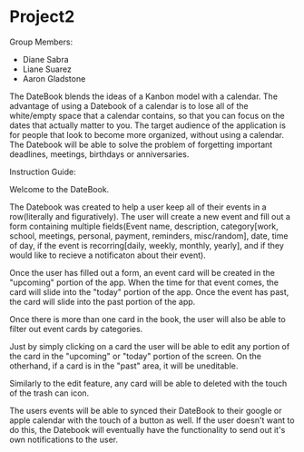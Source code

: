 # Project2

Group Members:

* Diane Sabra
* Liane Suarez
* Aaron Gladstone

The DateBook blends the ideas of a Kanbon model with a calendar. The advantage of using a Datebook of a calendar is to lose all of the white/empty space that a calendar contains, so that you can focus on the dates that actually matter to you. The target audience of the application is for people that look to become more organized, without using a calendar. The Datebook will be able to solve the problem of forgetting important deadlines, meetings, birthdays or anniversaries. 

Instruction Guide:

Welcome to the DateBook.

The Datebook was created to help a user keep all of their events in a row(literally and figuratively). The user will create a new event and fill out a form containing multiple fields(Event name, description, category[work, school, meetings, personal, payment, reminders, misc/random], date, time of day, if the event is recorring[daily, weekly, monthly, yearly], and if they would like to recieve a notificaton about their event).

Once the user has filled out a form, an event card will be created in the "upcoming" portion of the app. When the time for that event comes, the card will slide into the "today" portion of the app. Once the event has past, the card will slide into the past portion of the app. 

Once there is more than one card in the book, the user will also be able to filter out event cards by categories. 

Just by simply clicking on a card the user will be able to edit any portion of the card in the "upcoming" or "today" portion of the screen. On the otherhand, if a card is in the "past" area, it will be uneditable. 

Similarly to the edit feature, any card will be able to deleted with the touch of the trash can icon. 

The users events will be able to synced their DateBook to their google or apple calendar with the touch of a button as well. If the user doesn't want to do this, the Datebook will eventually have the functionality to send out it's own notifications to the user. 
